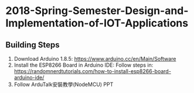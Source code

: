 # 2018-Spring-Semester-Design-and-Implementation-of-IOT-Applications
## Building Steps
1. Download Arduino 1.8.5: https://www.arduino.cc/en/Main/Software
2. Install the ESP8266 Board in Arduino IDE: Follow steps in: https://randomnerdtutorials.com/how-to-install-esp8266-board-arduino-ide/
3. Follow ArduTalk安裝教學(NodeMCU) PPT
